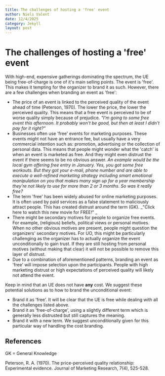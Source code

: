 ```yaml
---
title: The challenges of hosting a 'free' event
author: Niels Valent
date: 12/4/2025
category: Jekyll
layout: post
---
```


# The challenges of hosting a 'free' event
With high-end, expensive gatherings dominating the spectrum, the UE being free-of-charge is one of it's main selling points. The event is 'free'. This makes it tempting for the organizer to brand it as such. However, there are a few challenges when branding an event as 'free':

- The price of an event is linked to the perceived quality of the event ahead of time (Peterson, 1970). The lower the price, the lower the perceived quality. This means that a free event is perceived to be of worse quality simply because of prejudice.
_"I'm going to some free event this afternoon. It probably won't be good, but then at least I didn't pay for it right?"_
- Businesses often use 'free' events for marketing purposes. These events might not have an entrance fee, but usually have a very commercial intention such as: promotion, advertising or the collection of personal data. This means that people might wonder what the 'catch' is when an event is marketed as free. And they might even distrust the event if there seems to be no obvious answer.
_An example would be the local gym offering free entry in January. Yes, you got some free workouts. But they got your e-mail, phone number and are able to execute a well-refined marketing strategy including smart emotional manipulation on you that makes many sign up for a year membership they're not likely to use for more than 2 or 3 months. So was it really free?_
- The term 'free' has been widely abused for online marketing purposes. It is often used by paid services as a false statement to maliciously attract people. This has created distrust around the term (GK).
_"Click here to watch this new movie for FREE!" _
- There might be secondary motives for people to organize free events. For example, (religious) beliefs, political views or personal motives. When no other obvious motives are present, people might question the organizers' secondary motives. For UO, this might be particularly challenging as the organizer has to actually organize the event unconditionally to gain trust. If they are still hosting from personal motives (without making that clear) it will not be possible to remove this layer of distrust.
- Due to a combination of aforementioned patterns, branding an event as 'free' will impose selection upon the participants. People with high marketing distrust or high expectations of perceived quality will likely not attend the event.

Keep in mind that an UE does not have **any** cost.
We suggest these potential solutions as to how to brand the unconditional event:

- Brand it as 'free'. It will be clear that the UE is free while dealing with all the challenges listed above.
- Brand it as 'free-of-charge', using a slightly different term which is generally less distrusted but still captures the meaning.
- Brand it with a new term. We suggest unconditionally given for this particular way of handling the cost branding.

## References
GK = General Knowledge

Peterson, R. A. (1970). The price-perceived quality relationship: Experimental evidence. Journal of Marketing Research, 7(4), 525-528.
